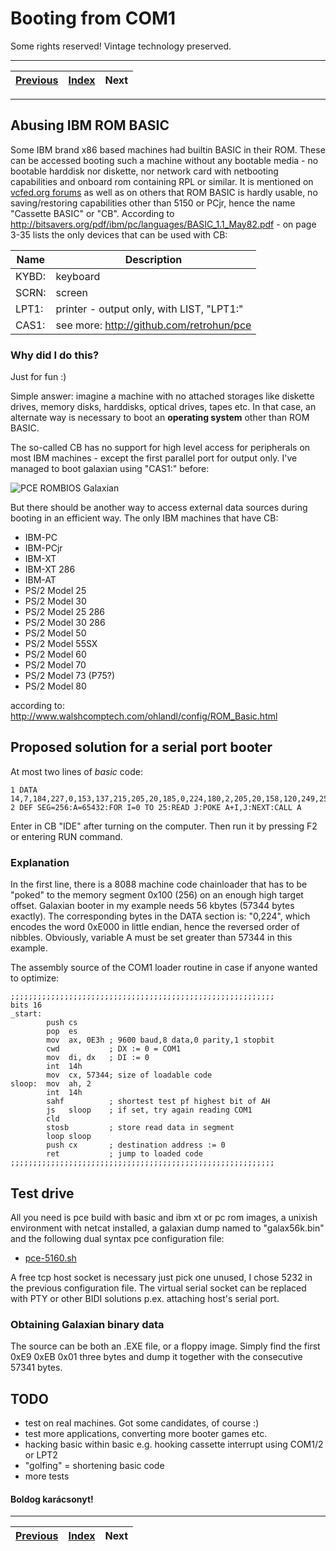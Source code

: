 # Booting from COM1
Some rights reserved! Vintage technology preserved.

---

[Previous](../qnx2fun) | [Index](../../../../) | Next
--- | --- | ---

---

## Abusing IBM ROM BASIC
Some IBM brand x86 based machines had builtin BASIC in their ROM. These can be accessed booting such a machine without any bootable media - no bootable harddisk nor diskette, nor network card with netbooting capabilities and onboard rom containing RPL or similar. It is mentioned on [vcfed.org forums](http://www.vcfed.org/forum/archive/index.php/t-41602.html) as well as on others that ROM BASIC is hardly usable, no saving/restoring capabilities other than 5150 or PCjr, hence the name "Cassette BASIC" or "CB". According to http://bitsavers.org/pdf/ibm/pc/languages/BASIC_1.1_May82.pdf - on page 3-35 lists the only devices that can be used with CB:

| Name  | Description                               |
|-------|-------------------------------------------|
| KYBD: | keyboard                                  |
| SCRN: | screen                                    |
| LPT1: | printer - output only, with LIST, "LPT1:" |
| CAS1: | see more: http://github.com/retrohun/pce  |

### Why did I do this?
Just for fun :)

Simple answer: imagine a machine with no attached storages like diskette drives, memory disks, harddisks, optical drives, tapes etc. In that case, an alternate way is necessary to boot an **operating system** other than ROM BASIC.

The so-called CB has no support for high level access for peripherals on most IBM machines - except the first parallel port for output only. I've managed to boot galaxian using "CAS1:" before:

![PCE ROMBIOS Galaxian](https://raw.githubusercontent.com/retrohun/pce/master/doc/pcerombiosgalaxian.gif)

But there should be another way to access external data sources during booting in an efficient way. The only IBM machines that have CB:

- IBM-PC
- IBM-PCjr
- IBM-XT
- IBM-XT 286
- IBM-AT
- PS/2 Model 25
- PS/2 Model 30
- PS/2 Model 25 286
- PS/2 Model 30 286
- PS/2 Model 50
- PS/2 Model 55SX
- PS/2 Model 60
- PS/2 Model 70
- PS/2 Model 73 (P75?)
- PS/2 Model 80

according to: http://www.walshcomptech.com/ohlandl/config/ROM_Basic.html

## Proposed solution for a serial port booter
At most two lines of *basic* code:
```
1 DATA 14,7,184,227,0,153,137,215,205,20,185,0,224,180,2,205,20,158,120,249,252,170,226,245,81,195
2 DEF SEG=256:A=65432:FOR I=0 TO 25:READ J:POKE A+I,J:NEXT:CALL A
```
Enter in CB "IDE" after turning on the computer. Then run it by pressing F2 or entering RUN command.

### Explanation
In the first line, there is a 8088 machine code chainloader that has to be "poked" to the memory segment 0x100 (256) on an enough high target offset. Galaxian booter in my example needs 56 kbytes (57344 bytes exactly). The corresponding bytes in the DATA section is: "0,224", which encodes the word 0xE000 in little endian, hence the reversed order of nibbles. Obviously, variable A must be set greater than 57344 in this example.

The assembly source of the COM1 loader routine in case if anyone wanted to optimize:
```
;;;;;;;;;;;;;;;;;;;;;;;;;;;;;;;;;;;;;;;;;;;;;;;;;;;;;;;;;;;
bits 16
_start:
        push cs
        pop  es
        mov  ax, 0E3h ; 9600 baud,8 data,0 parity,1 stopbit
        cwd           ; DX := 0 = COM1
        mov  di, dx   ; DI := 0
        int  14h
        mov  cx, 57344; size of loadable code
sloop:  mov  ah, 2
        int  14h
        sahf          ; shortest test pf highest bit of AH
        js   sloop    ; if set, try again reading COM1
        cld
        stosb         ; store read data in segment
        loop sloop
        push cx       ; destination address := 0
        ret           ; jump to loaded code
;;;;;;;;;;;;;;;;;;;;;;;;;;;;;;;;;;;;;;;;;;;;;;;;;;;;;;;;;;;
```

## Test drive
All you need is pce build with basic and ibm xt or pc rom images, a unixish environment with netcat installed, a galaxian dump named to "galax56k.bin"  and the following dual syntax pce configuration file:

- [pce-5160.sh](pce-5160.sh)

A free tcp host socket is necessary just pick one unused, I chose 5232 in the previous configuration file. The virtual serial socket can be replaced with PTY or other BIDI solutions p.ex. attaching host's serial port.

### Obtaining Galaxian binary data
The source can be both an .EXE file, or a floppy image. Simply find the first 0xE9 0xEB 0x01 three bytes and dump it together with the consecutive 57341 bytes.

## TODO

- test on real machines. Got some candidates, of course :)
- test more applications, converting more booter games etc.
- hacking basic within basic e.g. hooking cassette interrupt using COM1/2 or LPT2
- "golfing" = shortening basic code
- more tests

#### Boldog karácsonyt!

---

[Previous](../qnx2fun) | [Index](../../../../) | Next
--- | --- | ---

